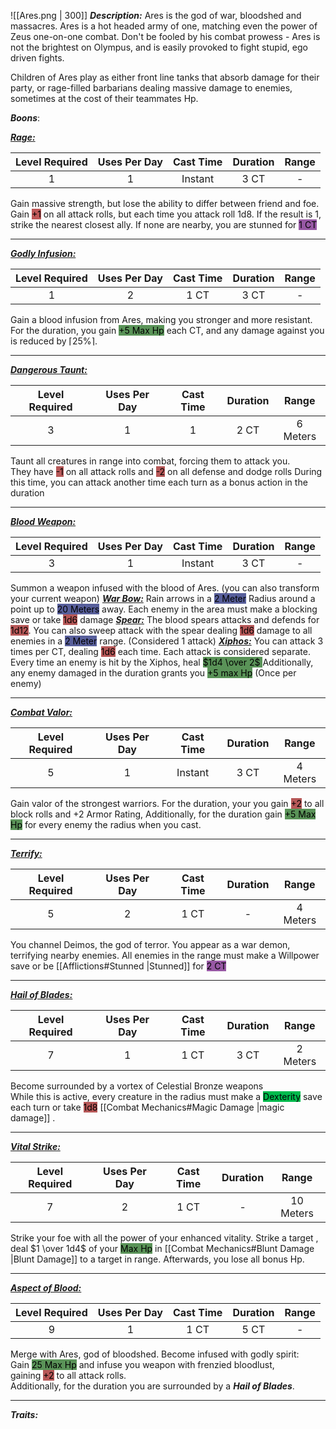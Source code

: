 ![[Ares.png | 300]]
***Description:***
Ares is the god of war, bloodshed and massacres.
Ares is a hot headed army of one, matching even the power of Zeus  one-on-one combat.
Don't be fooled by his combat prowess - Ares is not the brightest on Olympus, and is easily provoked to fight stupid, ego driven fights.

Children of Ares play as either front line tanks that absorb damage for their party, or rage-filled barbarians dealing massive damage to enemies, sometimes at the cost of their teammates Hp.

***Boons***:

<b><ins><i>Rage:</i></ins></b>

| Level Required | Uses Per Day | Cast Time | Duration | Range |
|:--------------:|:------------:|:---------:|:--------:|:-----:|
|       1        |      1       |  Instant  |   3 CT   |   -   | 

Gain massive strength, but lose the ability to differ between friend and foe. <br> Gain <mark style="background: #9E0000A6;">+1</mark> on all attack rolls, but each time you attack roll 1d8. 
If the result is 1, strike the nearest closest ally. If none are nearby, you are stunned for <mark style="background: #620075A6;">1 CT</mark>

------------------
<b><ins><i>Godly Infusion:</i></ins></b>

| Level Required | Uses Per Day | Cast Time | Duration | Range |
|:--------------:|:------------:|:---------:|:--------:|:-----:|
|       1        |      2       |   1 CT    |   3 CT   |   -   | 

Gain a blood infusion from Ares, making you stronger and more resistant.
For the duration, you gain <mark style="background: #045B00A6;">+5 Max Hp</mark> each CT, 
and any damage against you is reduced by $\lceil25\%\rceil$.

------------------
<b><ins><i>Dangerous Taunt:</i></ins></b>

| Level Required | Uses Per Day | Cast Time | Duration |   Range   |
|:--------------:|:------------:|:---------:|:--------:|:---------:|
|       3        |      1       |     1     |   2 CT   | 6 Meters | 

Taunt all creatures in range into combat, forcing them to attack you.  
They have <mark style="background: #930000A6;">-1</mark> on all attack rolls and <mark style="background: #930000A6;">-2</mark> on all defense and dodge rolls
During this time, you can attack another time each turn as a bonus action in the duration

------------------
<b><ins><i>Blood Weapon:</i></ins></b>

| Level Required | Uses Per Day | Cast Time | Duration | Range |
|:--------------:|:------------:|:---------:|:--------:|:-----:|
|       3        |      1       |  Instant  |   3 CT   |   -   | 

Summon a weapon infused with the blood of Ares.
(you can also transform your current weapon)
<b><ins><i>War Bow:</i></ins></b>
Rain arrows in a <mark style="background: #000B67A6;">2 Meter</mark> Radius around a point up to <mark style="background: #000B67A6;">20 Meters</mark> away.
Each enemy in the area must make a blocking save or take <mark style="background: #930000A6;">1d6</mark> damage
<b><ins><i>Spear:</i></ins></b>
The blood spears attacks and defends for <mark style="background: #930000A6;">1d12</mark>. 
You can also sweep attack with the spear dealing <mark style="background: #930000A6;">1d6</mark> damage to all enemies in a <mark style="background: #000B67A6;">2 Meter</mark> range.
(Considered 1 attack)
<b><ins><i>Xiphos:</i></ins></b>
You can attack 3 times per CT, dealing <mark style="background: #930000A6;">1d6</mark> each time.
Each attack is considered separate.
Every time an enemy is hit by the Xiphos, heal <mark style="background: #045B00A6;">$1d4 \over 2$ </mark>
Additionally, any enemy damaged in the duration grants you <mark style="background: #045B00A6;">+5 max Hp</mark>
(Once per enemy)

------------------
<b><ins><i>Combat Valor:</i></ins></b>

| Level Required | Uses Per Day | Cast Time | Duration |  Range   |
|:--------------:|:------------:|:---------:|:--------:|:--------:|
|       5        |      1       |  Instant  |   3 CT   | 4 Meters | 

Gain valor of the strongest warriors.
For the duration, your you gain <mark style="background: #930000A6;">+2</mark> to all block rolls and +2 Armor Rating,
Additionally, for the duration gain <mark style="background: #045B00A6;">+5 Max Hp</mark> for every enemy the radius when you cast.

------------------
<b><ins><i>Terrify:</i></ins></b>

| Level Required | Uses Per Day | Cast Time | Duration |   Range   |
|:--------------:|:------------:|:---------:|:--------:|:---------:|
|       5        |      2       |   1 CT    |    -     | 4 Meters | 

You channel Deimos, the god of terror.
You appear as a war demon, terrifying nearby enemies.
All enemies in the range must make a Willpower save or be [[Afflictions#Stunned |Stunned]] for <mark style="background: #620075A6;">2 CT</mark>

------------------
<b><ins><i>Hail of Blades:</i></ins></b>

| Level Required | Uses Per Day | Cast Time | Duration |   Range   |
|:--------------:|:------------:|:---------:|:--------:|:---------:|
|       7        |      1       |   1 CT    |   3 CT   | 2 Meters | 

Become surrounded by a vortex of Celestial Bronze weapons  
While this is active, every creature in the radius must make a <mark style="background: #00BB4D;">Dexterity</mark> save each turn or take <mark style="background: #930000A6;">1d8</mark> [[Combat Mechanics#Magic Damage |magic damage]] .

------------------
<b><ins><i>Vital Strike:</i></ins></b>

| Level Required | Uses Per Day | Cast Time | Duration |   Range   |
|:--------------:|:------------:|:---------:|:--------:|:---------:|
|       7        |      2       |   1 CT    |    -     | 10 Meters | 

Strike your foe with all the power of your enhanced vitality.
Strike a target , deal $1 \over 1d4$ of your <mark style="background: #045B00A6;">Max Hp</mark> in [[Combat Mechanics#Blunt Damage |Blunt Damage]] to a target in range.
Afterwards, you lose all bonus Hp.

------------------
<b><ins><i>Aspect of Blood:</i></ins></b>

| Level Required | Uses Per Day | Cast Time | Duration | Range |
|:--------------:|:------------:|:---------:|:--------:|:-----:|
|       9       |      1       |   1 CT    |   5 CT   |   -   | 
Merge with Ares, god of bloodshed. 
Become infused with godly spirit:  
Gain <mark style="background: #045B00A6;">25 Max Hp</mark> and infuse you weapon with frenzied bloodlust, gaining <mark style="background: #930000A6;">+2</mark> to all attack rolls.  
Additionally, for the duration you are surrounded by a ***Hail of Blades***.

------------------



***Traits:***  

